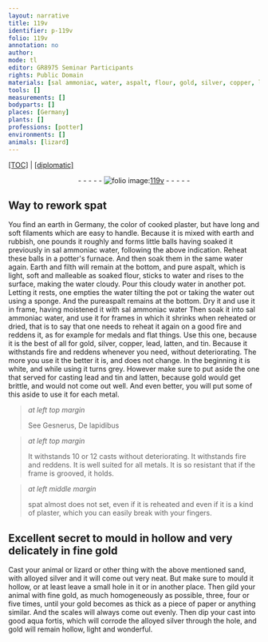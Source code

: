 ```yaml
---
layout: narrative
title: 119v
identifier: p-119v
folio: 119v
annotation: no
author:
mode: tl
editor: GR8975 Seminar Participants
rights: Public Domain
materials: [sal ammoniac, water, aspalt, flour, gold, silver, copper, lead, latten, tin, spat, plaster, paper, aqua fortis]
tools: []
measurements: []
bodyparts: []
places: [Germany]
plants: []
professions: [potter]
environments: []
animals: [lizard]
---
```


 <p><a href="{{ site.baseurl }}/translation/">[TOC]</a> | <a href="{{ site.baseurl }}/texts/p-119v_tc/" target="_blank">[diplomatic]</a></p><div class="folio" align="center">- - - - - <a href="http://gallica.bnf.fr/ark:/12148/btv1b10500001g/f244.image" target="_blank"><img src="https://cu-mkp.github.io/2017-workshop-edition/assets/photo-icon.png" alt="folio image: " style="display:inline-block; margin-bottom:-3px;"/>119v</a> - - - - - </div>  
  

## Way to rework spat

 
You find an earth in <span class="pl">Germany</span>, the color of cooked plaster, but have long and soft filaments which are easy to handle. Because it is mixed with earth and rubbish, one pounds it roughly and forms little balls having soaked it previously in <span class="m">sal ammoniac</span> <span class="m">water</span>, following the above indication. Reheat these balls in a <span class="pro">potter</span>'s furnace. And then soak them in the same <span class="m">water</span> again. Earth and filth will remain at the bottom, and pure <span class="m">aspalt</span>, which is light, soft and malleable as soaked <span class="m">flour</span>, sticks to <span class="m">water</span> and rises to the surface, making the <span class="m">water</span> cloudy. Pour this cloudy <span class="m">water</span> in another pot. Letting it rests, one empties the <span class="m">water</span> tilting the pot or taking the <span class="m">water</span> out using a sponge. And the pure<span class="m">aspalt</span> remains at the bottom. Dry it and use it in frame, having moistened it with <span class="m">sal ammoniac</span> <span class="m">water</span> Then soak it into <span class="m">sal ammoniac</span> <span class="m">water</span>, and use it for frames in which it shrinks when reheated or dried, that is to say that one needs to reheat it again on a good fire and reddens it, as for example for medals and flat things. Use this one, because it is the best of all for <span class="m">gold</span>, <span class="m">silver</span>, <span class="m">copper</span>, <span class="m">lead</span>, <span class="m">latten</span>, and <span class="m">tin</span>. Because it withstands fire and reddens whenever you need, without deteriorating. The more you use it the better it is, and does not change. In the beginning it is white, and while using it turns grey. However make sure to put aside the one that served for casting <span class="m">lead</span> and <span class="m">tin</span> and <span class="m">latten</span>, because <span class="m">gold</span> would get brittle, and would not come out well. And even better, you will put some of this aside to use it for each metal. 
 
> *at left top margin*
> 
> 
>   See Gesnerus, De lapidibus 
 
> *at left top margin*
> 
> 
>   It withstands 10 or 12 casts without deteriorating. It withstands fire and reddens. It is well suited for all metals. It is so resistant that if the frame is grooved, it holds. 
 
> *at left middle margin*
> 
> 
>   <span class="m">spat</span> almost does not set, even if it is reheated and <span class="x">even if</span> it is a kind of <span class="m">plaster</span>, which you can easily break with your fingers.
 
 
  

## Excellent secret to mould in hollow and very delicately in fine <span class="m">gold</span>

 
Cast your animal or <span class="al">lizard</span> or other thing with the above mentioned sand, with alloyed <span class="m">silver</span> and it will come out very neat. But make sure to mould it hollow, or at least leave a small hole in it or in another place. Then gild your animal with fine <span class="m">gold</span>, as much homogeneously as possible, three, four or five times, until your <span class="m">gold</span> becomes as thick as a piece of <span class="m">paper</span> or anything similar. And the scales will always come out evenly. Then dip your cast into good <span class="m">aqua fortis</span>, which will corrode the alloyed <span class="m">silver</span> through the hole, and <span class="m">gold</span> will remain hollow, light and wonderful.
 
 